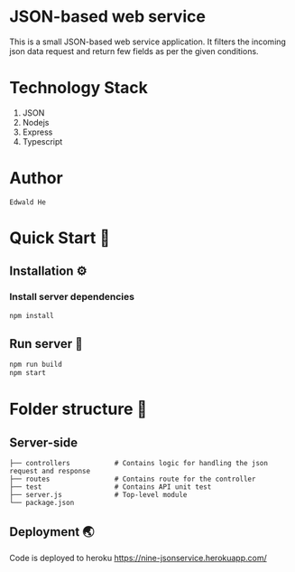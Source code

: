 # JSON-based web service

This is a small JSON-based web service application.
It filters the incoming json data request and return few fields as per the given conditions.

# Technology Stack

1. JSON
2. Nodejs
3. Express
4. Typescript

# Author

    Edwald He

# Quick Start 🚀

## Installation ⚙️

### Install server dependencies

```bash
npm install
```

## Run server 🏁

```bash
npm run build
npm start
```

# Folder structure 📁

## Server-side

    ├── controllers           # Contains logic for handling the json request and response
    ├── routes                # Contains route for the controller
    ├── test                  # Contains API unit test
    ├── server.js             # Top-level module
    └── package.json

## Deployment 🌏

Code is deployed to heroku https://nine-jsonservice.herokuapp.com/
